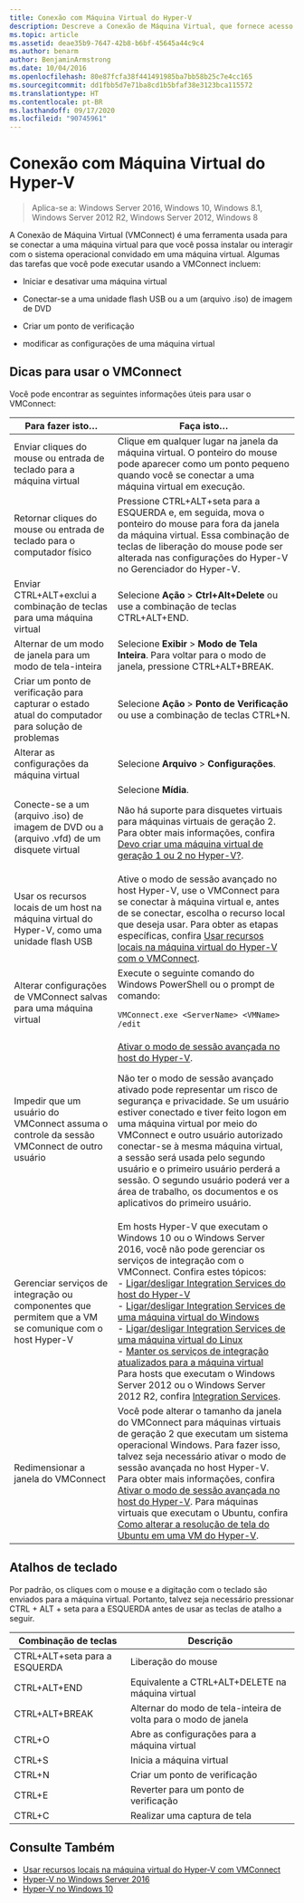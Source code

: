 ```yaml
---
title: Conexão com Máquina Virtual do Hyper-V
description: Descreve a Conexão de Máquina Virtual, que fornece acesso remoto a uma máquina virtual. Inclui detalhes sobre como executar tarefas comuns, como enviar Ctrl-Alt-Delete para a máquina virtual.
ms.topic: article
ms.assetid: deae35b9-7647-42b8-b6bf-45645a44c9c4
ms.author: benarm
author: BenjaminArmstrong
ms.date: 10/04/2016
ms.openlocfilehash: 80e87fcfa38f441491985ba7bb58b25c7e4cc165
ms.sourcegitcommit: dd1fbb5d7e71ba8cd1b5bfaf38e3123bca115572
ms.translationtype: HT
ms.contentlocale: pt-BR
ms.lasthandoff: 09/17/2020
ms.locfileid: "90745961"
---
```

# <a name="hyper-v-virtual-machine-connection"></a>Conexão com Máquina Virtual do Hyper-V

>Aplica-se a: Windows Server 2016, Windows 10, Windows 8.1, Windows Server 2012 R2, Windows Server 2012, Windows 8

A Conexão de Máquina Virtual \(VMConnect\) é uma ferramenta usada para se conectar a uma máquina virtual para que você possa instalar ou interagir com o sistema operacional convidado em uma máquina virtual. Algumas das tarefas que você pode executar usando a VMConnect incluem:

-   Iniciar e desativar uma máquina virtual

-   Conectar-se a uma unidade flash USB ou a um \(arquivo .iso\) de imagem de DVD

-   Criar um ponto de verificação

-   modificar as configurações de uma máquina virtual

## <a name="tips-for-using-vmconnect"></a>Dicas para usar o VMConnect
Você pode encontrar as seguintes informações úteis para usar o VMConnect:

|Para fazer isto…|Faça isto…|
|---------------|------------|
|Enviar cliques do mouse ou entrada de teclado para a máquina virtual|Clique em qualquer lugar na janela da máquina virtual. O ponteiro do mouse pode aparecer como um ponto pequeno quando você se conectar a uma máquina virtual em execução.|
|Retornar cliques do mouse ou entrada de teclado para o computador físico|Pressione CTRL\+ALT\+seta para a ESQUERDA e, em seguida, mova o ponteiro do mouse para fora da janela da máquina virtual. Essa combinação de teclas de liberação do mouse pode ser alterada nas configurações do Hyper\-V no Gerenciador do Hyper\-V.|
|Enviar CTRL\+ALT\+exclui a combinação de teclas para uma máquina virtual|Selecione **Ação** > **Ctrl\+Alt\+Delete** ou use a combinação de teclas CTRL\+ALT\+END.|
|Alternar de um modo de janela para um modo de tela\-inteira|Selecione **Exibir** > **Modo de Tela Inteira**. Para voltar para o modo de janela, pressione CTRL\+ALT\+BREAK.|
|Criar um ponto de verificação para capturar o estado atual do computador para solução de problemas|Selecione **Ação** > **Ponto de Verificação** ou use a combinação de teclas CTRL\+N.|
|Alterar as configurações da máquina virtual|Selecione **Arquivo** > **Configurações**.|
|Conecte-se a um \(arquivo .iso\) de imagem de DVD ou a \(arquivo .vfd\) de um disquete virtual|Selecione **Mídia**.<p>Não há suporte para disquetes virtuais para máquinas virtuais de geração 2. Para obter mais informações, confira [Devo criar uma máquina virtual de geração 1 ou 2 no Hyper-V?](../plan/Should-I-create-a-generation-1-or-2-virtual-machine-in-Hyper-V.md).|
|Usar os recursos locais de um host na máquina virtual do Hyper\-V, como uma unidade flash USB|Ative o modo de sessão avançado no host Hyper-V, use o VMConnect para se conectar à máquina virtual e, antes de se conectar, escolha o recurso local que deseja usar. Para obter as etapas específicas, confira [Usar recursos locais na máquina virtual do Hyper\-V com o VMConnect](Use-local-resources-on-Hyper-V-virtual-machine-with-VMConnect.md).|
|Alterar configurações de VMConnect salvas para uma máquina virtual|Execute o seguinte comando do Windows PowerShell ou o prompt de comando:<p>`VMConnect.exe <ServerName> <VMName> /edit`|
|Impedir que um usuário do VMConnect assuma o controle da sessão VMConnect de outro usuário|[Ativar o modo de sessão avançada no host do Hyper-V](Use-local-resources-on-Hyper-V-virtual-machine-with-VMConnect.md#turn-on-enhanced-session-mode-on-a-hyper-v-host).<p>Não ter o modo de sessão avançado ativado pode representar um risco de segurança e privacidade. Se um usuário estiver conectado e tiver feito logon em uma máquina virtual por meio do VMConnect e outro usuário autorizado conectar-se à mesma máquina virtual, a sessão será usada pelo segundo usuário e o primeiro usuário perderá a sessão. O segundo usuário poderá ver a área de trabalho, os documentos e os aplicativos do primeiro usuário.|
|Gerenciar serviços de integração ou componentes que permitem que a VM se comunique com o host Hyper-V| Em hosts Hyper-V que executam o Windows 10 ou o Windows Server 2016, você não pode gerenciar os serviços de integração com o VMConnect. Confira estes tópicos: <br />- [Ligar/desligar Integration Services do host do Hyper-V](../manage/manage-hyper-v-integration-services.md) <br />- [Ligar/desligar Integration Services de uma máquina virtual do Windows](../manage/manage-hyper-v-integration-services.md#start-and-stop-an-integration-service-from-a-windows-guest)<br />- [Ligar/desligar Integration Services de uma máquina virtual do Linux](../manage/manage-hyper-v-integration-services.md#start-and-stop-an-integration-service-from-a-linux-guest) <br />- [Manter os serviços de integração atualizados para a máquina virtual](../manage/manage-hyper-v-integration-services.md#keep-integration-services-up-to-date)  <br />Para hosts que executam o Windows Server 2012 ou o Windows Server 2012 R2, confira [Integration Services](/previous-versions/windows/it-pro/windows-server-2012-R2-and-2012/dn798297(v=ws.11)).|
|Redimensionar a janela do VMConnect|Você pode alterar o tamanho da janela do VMConnect para máquinas virtuais de geração 2 que executam um sistema operacional Windows. Para fazer isso, talvez seja necessário ativar o modo de sessão avançada no host Hyper-V. Para obter mais informações, confira [Ativar o modo de sessão avançada no host do Hyper-V](Use-local-resources-on-Hyper-V-virtual-machine-with-VMConnect.md#turn-on-enhanced-session-mode-on-a-hyper-v-host). Para máquinas virtuais que executam o Ubuntu, confira [Como alterar a resolução de tela do Ubuntu em uma VM do Hyper-V](/archive/blogs/virtual_pc_guy/changing-ubuntu-screen-resolution-in-a-hyper-v-vm).|


## <a name="keyboard-shortcuts"></a>Atalhos de teclado
Por padrão, os cliques com o mouse e a digitação com o teclado são enviados para a máquina virtual. Portanto, talvez seja necessário pressionar CTRL + ALT + seta para a ESQUERDA antes de usar as teclas de atalho a seguir.

|Combinação de teclas|Descrição|
|-------------------|---------------|
|CTRL\+ALT\+seta para a ESQUERDA|Liberação do mouse|
|CTRL\+ALT\+END|Equivalente a CTRL\+ALT\+DELETE na máquina virtual|
|CTRL\+ALT\+BREAK|Alternar do modo de tela\-inteira de volta para o modo de janela|
|CTRL\+O|Abre as configurações para a máquina virtual|
|CTRL\+S|Inicia a máquina virtual|
|CTRL\+N|Criar um ponto de verificação|
|CTRL\+E|Reverter para um ponto de verificação|
|CTRL\+C|Realizar uma captura de tela|

## <a name="see-also"></a>Consulte Também
-   [Usar recursos locais na máquina virtual do Hyper-V com VMConnect](Use-local-resources-on-Hyper-V-virtual-machine-with-VMConnect.md)
-   [Hyper-V no Windows Server 2016](../Hyper-V-on-Windows-Server.md)
-   [Hyper-V no Windows 10](/virtualization/hyper-v-on-windows/)